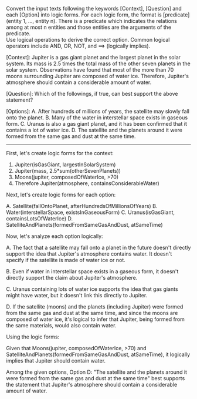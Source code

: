 Convert the input texts following the keywords [Context], [Question] and each [Option] into logic forms.  For each logic form, the format is [predicate](entity 1,  ..., entity n). There is a predicate which indicates the relations among at most n entities and those entities are the arguments of the predicate.   
Use logical operations to derive the correct option.  Common logical operators include AND, OR, NOT,   and  ==> (logically implies). 

[Context]:
Jupiter is a gas giant planet and the largest planet in the solar system. Its mass is 2.5 times the total mass of the other seven planets in the solar system. Observations have found that most of the more than 70 moons surrounding Jupiter are composed of water ice. Therefore, Jupiter's atmosphere should contain a considerable amount of water.

[Question]:
Which of the followings, if true, can best support the above statement?

[Options]:
A. After hundreds of millions of years, the satellite may slowly fall onto the planet.
B. Many of the water in interstellar space exists in gaseous form.
C. Uranus is also a gas giant planet, and it has been confirmed that it contains a lot of water ice.
D. The satellite and the planets around it were formed from the same gas and dust at the same time.

----------------------------------------

First, let's create logic forms for the context:

1. Jupiter(isGasGiant, largestInSolarSystem)
2. Jupiter(mass, 2.5*sum(otherSevenPlanets))
3. Moons(jupiter, composedOfWaterIce, >70)
4. Therefore Jupiter(atmosphere, containsConsiderableWater)

Next, let's create logic forms for each option:

A. Satellite(fallOntoPlanet, afterHundredsOfMillionsOfYears)
B. Water(interstellarSpace, existsInGaseousForm)
C. Uranus(isGasGiant, containsLotsOfWaterIce)
D. SatelliteAndPlanets(formedFromSameGasAndDust, atSameTime)

Now, let's analyze each option logically:

A. The fact that a satellite may fall onto a planet in the future doesn't directly support the idea that Jupiter's atmosphere contains water. It doesn't specify if the satellite is made of water ice or not.

B. Even if water in interstellar space exists in a gaseous form, it doesn't directly support the claim about Jupiter's atmosphere.

C. Uranus containing lots of water ice supports the idea that gas giants might have water, but it doesn't link this directly to Jupiter.

D. If the satellite (moons) and the planets (including Jupiter) were formed from the same gas and dust at the same time, and since the moons are composed of water ice, it's logical to infer that Jupiter, being formed from the same materials, would also contain water.

Using the logic forms:

Given that Moons(jupiter, composedOfWaterIce, >70) and SatelliteAndPlanets(formedFromSameGasAndDust, atSameTime), it logically implies that Jupiter should contain water.

Among the given options, Option D: "The satellite and the planets around it were formed from the same gas and dust at the same time" best supports the statement that Jupiter's atmosphere should contain a considerable amount of water.
